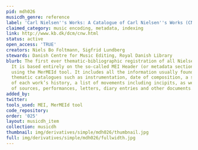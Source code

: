 ```yaml
---
pid: mdh026
musicdh_genre: reference
label: 'Carl Nielsen''s Works: A Catalogue of Carl Nielsen''s Works (CNW)'
claimed_category: music encoding, metadata, indexing
link: http://www.kb.dk/dcm/cnw.html
status: active
open_access: 'TRUE'
creators: Niels Bo Foltmann, Sigfrid Lundberg
stewards: Danish Centre for Music Editing, Royal Danish Library
blurb: The first ever thematic-bibliographic registration of all Nielsen’s compositions.
  It is based entirely on the so-called MEI Header (or metadata section) and was edited
  using the MerMEId tool. It includes all the information usually found in printed
  thematic catalogues such as instrumentation, date of composition, a short description
  of each work’s history, a list of movements including incipits, as well as lists
  of sources, performances, letters, diary entries and other documents.
added_by: 
twitter: 
tools_used: MEI, MerMEId tool
code_repository: 
order: '025'
layout: musicdh_item
collection: musicdh
thumbnail: img/derivatives/simple/mdh026/thumbnail.jpg
full: img/derivatives/simple/mdh026/fullwidth.jpg
---
```

